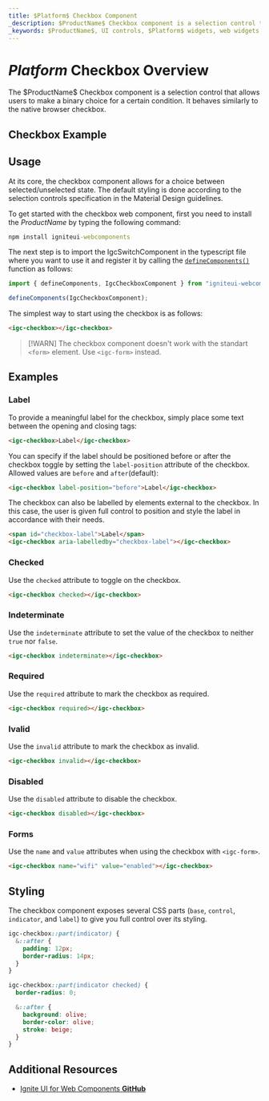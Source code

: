 ```yaml
---
title: $Platform$ Checkbox Component
_description: $ProductName$ Checkbox component is a selection control that allows users to make a binary choice for a certain condition.
_keywords: $ProductName$, UI controls, $Platform$ widgets, web widgets, UI widgets, $Platform$, Native $Platform$ Components Suite, Native $Platform$ Controls, Native $Platform$ Components Library, $Platform$ Checkbox components, $Platform$ Checkbox controls
---
```



# $Platform$ Checkbox Overview
<p class="highlight">The $ProductName$ Checkbox component is a selection control that allows users to make a binary choice for a certain condition. It behaves similarly to the native browser checkbox.</p>
<div class="divider"></div>

## Checkbox Example

<code-view style="height: 100px" 
           data-demos-base-url="{environment:demosBaseUrl}" 
           iframe-src="{environment:demosBaseUrl}/checkbox-sample-1" alt="$Platform$ Checkbox Example">
</code-view>

<div class="divider--half"></div>

## Usage
At its core, the checkbox component allows for a choice between selected/unselected state. The default styling is done according to the selection controls specification in the Material Design guidelines.

To get started with the checkbox web component, first you need to install the $ProductName$ by typing the following command:

```cmd
npm install igniteui-webcomponents
```

The next step is to import the IgcSwitchComponent in the typescript file where you want to use it and register it by calling the [`defineComponents()`]({environment:wcApiUrl}/index.html#defineComponents) function as follows:

```ts
import { defineComponents, IgcCheckboxComponent } from "igniteui-webcomponents";

defineComponents(IgcCheckboxComponent);
```

The simplest way to start using the checkbox is as follows:

```html
<igc-checkbox></igc-checkbox>
```

>[!WARN]
> The checkbox component doesn't work with the standart `<form>` element. Use `<igc-form>` instead.

## Examples

### Label

To provide a meaningful label for the checkbox, simply place some text between the opening and closing tags:

```html
<igc-checkbox>Label</igc-checkbox>
```

You can specify if the label should be positioned before or after the checkbox toggle by setting the `label-position` attribute of the checkbox. Allowed values are `before` and `after`(default):


```html
<igc-checkbox label-position="before">Label</igc-checkbox>
```

The checkbox can also be labelled by elements external to the checkbox. In this case, the user is given full control to position and style the label in accordance with their needs.

```html
<span id="checkbox-label">Label</span>
<igc-checkbox aria-labelledby="checkbox-label"></igc-checkbox>
```
<code-view style="height: 100px"
           data-demos-base-url="{environment:dvDemosBaseUrl}"
           iframe-src="{environment:dvDemosBaseUrl}/checkbox-label"
           alt="$Platform$ Avatar Example"
           github-src="layouts/checkbox-label">
</code-view>

### Checked

Use the `checked` attribute to toggle on the checkbox.

```html
<igc-checkbox checked></igc-checkbox>
```
<code-view style="height: 100px"
           data-demos-base-url="{environment:dvDemosBaseUrl}"
           iframe-src="{environment:dvDemosBaseUrl}/checkbox-checked"
           alt="$Platform$ Avatar Example"
           github-src="layouts/checkbox-checked">
</code-view>

### Indeterminate

Use the `indeterminate` attribute to set the value of the checkbox to neither `true` nor `false`.

```html
<igc-checkbox indeterminate></igc-checkbox>
```
<code-view style="height: 100px"
           data-demos-base-url="{environment:dvDemosBaseUrl}"
           iframe-src="{environment:dvDemosBaseUrl}/checkbox-indeterminate"
           alt="$Platform$ Avatar Example"
           github-src="layouts/checkbox-indeterminate">
</code-view>

### Required

Use the `required` attribute to mark the checkbox as required.

```html
<igc-checkbox required></igc-checkbox>
```

### Ivalid

Use the `invalid` attribute to mark the checkbox as invalid.

```html
<igc-checkbox invalid></igc-checkbox>
```

### Disabled

Use the `disabled` attribute to disable the checkbox.

```html
<igc-checkbox disabled></igc-checkbox>
```
<code-view style="height: 100px"
           data-demos-base-url="{environment:dvDemosBaseUrl}"
           iframe-src="{environment:dvDemosBaseUrl}/checkbox-disabled"
           alt="$Platform$ Avatar Example"
           github-src="layouts/checkbox-disabled">
</code-view>

### Forms

Use the `name` and `value` attributes when using the checkbox with `<igc-form>`.

```html
<igc-checkbox name="wifi" value="enabled"></igc-checkbox>
```

## Styling

The checkbox component exposes several CSS parts (`base`, `control`, `indicator`, and `label`) to give you full control over its styling.

```css
igc-checkbox::part(indicator) {
  &::after {
    padding: 12px;
    border-radius: 14px;
  }
}

igc-checkbox::part(indicator checked) {
  border-radius: 0;

  &::after {
    background: olive;
    border-color: olive;
    stroke: beige;
  }
}
```

## Additional Resources

<div class="divider--half"></div>

* [Ignite UI for Web Components **GitHub**](https://github.com/IgniteUI/igniteui-webcomponents)
